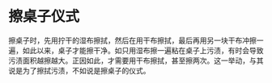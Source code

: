 # 擦桌子仪式

擦桌子时，先用拧干的湿布擦拭，然后在用干布擦拭，最后再用另一块干布冲擦一遍，如此以来，桌子才能擦干净。如只用湿布擦一遍粘在桌子上污渍，有时会导致污渍面积越擦越大。正因如此，才需要用干布擦拭，甚至擦两次。这一举动，与其说是为了擦拭污渍，不如说是擦桌子的仪式。